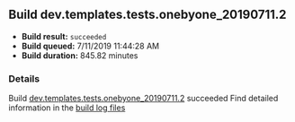 ## Build dev.templates.tests.onebyone_20190711.2
- **Build result:** `succeeded`
- **Build queued:** 7/11/2019 11:44:28 AM
- **Build duration:** 845.82 minutes
### Details
Build [dev.templates.tests.onebyone_20190711.2](https://winappstudio.visualstudio.com/web/build.aspx?pcguid=a4ef43be-68ce-4195-a619-079b4d9834c2&builduri=vstfs%3a%2f%2f%2fBuild%2fBuild%2f29483) succeeded
Find detailed information in the [build log files](https://uwpctdiags.blob.core.windows.net/buildlogs/dev.templates.tests.onebyone_20190711.2_logs.zip)
